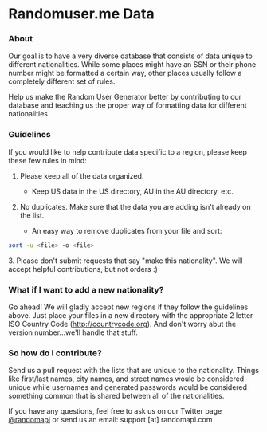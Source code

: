 # Randomuser.me Data

### About
Our goal is to have a very diverse database that consists of data unique to different nationalities.
While some places might have an SSN or their phone number might be formatted a certain way, other places usually follow a completely different set of rules.

Help us make the Random User Generator better by contributing to our database and teaching us the proper way of formatting data for different nationalities.

### Guidelines
If you would like to help contribute data specific to a region, please keep these few rules in mind:

1. Please keep all of the data organized.
    - Keep US data in the US directory, AU in the AU directory, etc.

2. No duplicates. Make sure that the data you are adding isn't already on the list.
    - An easy way to remove duplicates from your file and sort: 
```sh
sort -u <file> -o <file>
```

3\. Please don't submit requests that say "make this nationality". We will accept helpful contributions, but not orders :)

### What if I want to add a new nationality?
Go ahead! We will gladly accept new regions if they follow the guidelines above.
Just place your files in a new directory with the appropriate 2 letter ISO Country Code (http://countrycode.org).
And don't worry abut the version number...we'll handle that stuff.

### So how do I contribute?
Send us a pull request with the lists that are unique to the nationality. Things like first/last names, city names, and street names would be considered unique while usernames and generated passwords would be considered something common that is shared between all of the nationalities.

If you have any questions, feel free to ask us on our Twitter page [@randomapi](https://twitter.com/randomapi) or send us an email: support [at] randomapi.com

